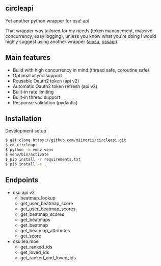 circleapi
---------

Yet another python wrapper for osu! api

That wrapper was tailored for my needs (token management, massive concurrency, easy logging), unless you know what you're doing I would highly suggest using another wrapper ([aiosu](https://github.com/NiceAesth/aiosu), [ossapi](https://github.com/circleguard/ossapi))

Main features
-------------

- Build with high concurrency in mind (thread safe, coroutine safe)
- Optional async support
- Reusable Oauth2 token (api v2)
- Automatic Oauth2 token refresh (api v2)
- Built-in rate limiting
- Built-in thread support
- Response validation (pydantic)

Installation
------------

Development setup
```bash
$ git clone https://github.com/miinorii/circleapi.git
$ cd circleapi
$ python -m venv venv
$ venv/bin/activate
$ pip install -r requirements.txt
$ pip install -e .
```

Endpoints
---------

- osu api v2
  - beatmap_lookup
  - get_user_beatmap_score
  - get_user_beatmap_scores
  - get_beatmap_scores
  - get_beatmaps
  - get_beatmap
  - get_beatmap_attributes
  - get_score
- osu.lea.moe
  - get_ranked_ids
  - get_loved_ids
  - get_ranked_and_loved_ids






